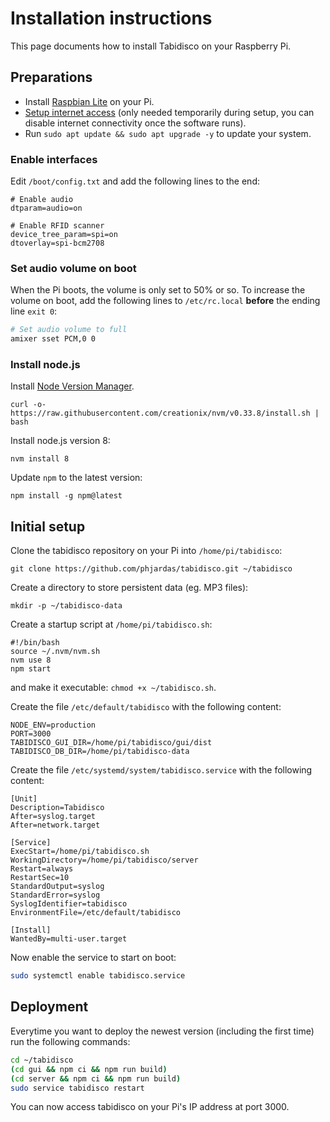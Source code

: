 # Installation instructions

This page documents how to install Tabidisco on your Raspberry Pi.

## Preparations

* Install [Raspbian Lite](https://www.raspberrypi.org/downloads/raspbian/) on your Pi.
* [Setup internet access](https://www.raspberrypi.org/documentation/configuration/wireless/wireless-cli.md) (only needed temporarily during setup, you can disable internet connectivity once the software runs).
* Run `sudo apt update && sudo apt upgrade -y` to update your system.

### Enable interfaces

Edit `/boot/config.txt` and add the following lines to the end:

```
# Enable audio
dtparam=audio=on

# Enable RFID scanner
device_tree_param=spi=on
dtoverlay=spi-bcm2708
```

### Set audio volume on boot

When the Pi boots, the volume is only set to 50% or so. To increase the volume on boot, add the following lines to `/etc/rc.local` **before** the ending line `exit 0`:

```bash
# Set audio volume to full
amixer sset PCM,0 0
```

### Install node.js

Install [Node Version Manager](https://github.com/creationix/nvm).

```
curl -o- https://raw.githubusercontent.com/creationix/nvm/v0.33.8/install.sh | bash
```

Install node.js version 8:

```
nvm install 8
```

Update `npm` to the latest version:

```
npm install -g npm@latest
```

## Initial setup

Clone the tabidisco repository on your Pi into `/home/pi/tabidisco`:

```
git clone https://github.com/phjardas/tabidisco.git ~/tabidisco
```

Create a directory to store persistent data (eg. MP3 files):

```
mkdir -p ~/tabidisco-data
```

Create a startup script at `/home/pi/tabidisco.sh`:

```
#!/bin/bash
source ~/.nvm/nvm.sh
nvm use 8
npm start
```

and make it executable: `chmod +x ~/tabidisco.sh`.

Create the file `/etc/default/tabidisco` with the following content:

```
NODE_ENV=production
PORT=3000
TABIDISCO_GUI_DIR=/home/pi/tabidisco/gui/dist
TABIDISCO_DB_DIR=/home/pi/tabidisco-data
```

Create the file `/etc/systemd/system/tabidisco.service` with the following content:

```
[Unit]
Description=Tabidisco
After=syslog.target
After=network.target

[Service]
ExecStart=/home/pi/tabidisco.sh
WorkingDirectory=/home/pi/tabidisco/server
Restart=always
RestartSec=10
StandardOutput=syslog
StandardError=syslog
SyslogIdentifier=tabidisco
EnvironmentFile=/etc/default/tabidisco

[Install]
WantedBy=multi-user.target
```

Now enable the service to start on boot:

```bash
sudo systemctl enable tabidisco.service
```

## Deployment

Everytime you want to deploy the newest version (including the first time) run the following commands:

```bash
cd ~/tabidisco
(cd gui && npm ci && npm run build)
(cd server && npm ci && npm run build)
sudo service tabidisco restart
```

You can now access tabidisco on your Pi's IP address at port 3000.
